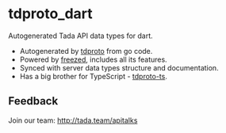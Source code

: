 # tdproto_dart

Autogenerated Tada API data types for dart.

- Autogenerated by [tdproto](https://github.com/tada-team/tdproto) from go code.
- Powered by [freezed](https://pub.dev/packages/freezed), includes all its features.
- Synced with server data types structure and documentation.
- Has a big brother for TypeScript - [tdproto-ts](https://github.com/tada-team/tdproto-ts).

## Feedback

Join our team: http://tada.team/apitalks
